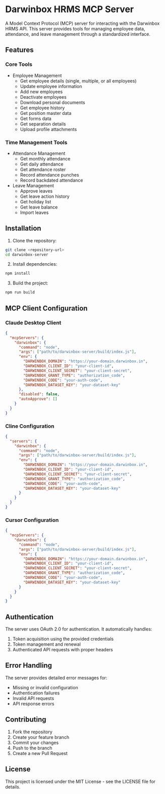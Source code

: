 # Darwinbox HRMS MCP Server

A Model Context Protocol (MCP) server for interacting with the Darwinbox HRMS API. This server provides tools for managing employee data, attendance, and leave management through a standardized interface.

## Features

### Core Tools
- Employee Management
  - Get employee details (single, multiple, or all employees)
  - Update employee information
  - Add new employees
  - Deactivate employees
  - Download personal documents
  - Get employee history
  - Get position master data
  - Get forms data
  - Get separation details
  - Upload profile attachments

### Time Management Tools
- Attendance Management
  - Get monthly attendance
  - Get daily attendance
  - Get attendance roster
  - Record attendance punches
  - Record backdated attendance
- Leave Management
  - Approve leaves
  - Get leave action history
  - Get holiday list
  - Get leave balance
  - Import leaves

## Installation

1. Clone the repository:
```bash
git clone <repository-url>
cd darwinbox-server
```

2. Install dependencies:
```bash
npm install
```

3. Build the project:
```bash
npm run build
```

## MCP Client Configuration

### Claude Desktop Client
```json
{
  "mcpServers": {
    "darwinbox": {
      "command": "node",
      "args": ["path/to/darwinbox-server/build/index.js"],
      "env": {
        "DARWINBOX_DOMAIN": "https://your-domain.darwinbox.in",
        "DARWINBOX_CLIENT_ID": "your-client-id",
        "DARWINBOX_CLIENT_SECRET": "your-client-secret",
        "DARWINBOX_GRANT_TYPE": "authorization_code",
        "DARWINBOX_CODE": "your-auth-code",
        "DARWINBOX_DATASET_KEY": "your-dataset-key"
      },
      "disabled": false,
      "autoApprove": []
    }
  }
}
```

### Cline Configuration
```json
{
  "servers": {
    "darwinbox": {
      "command": "node",
      "args": ["path/to/darwinbox-server/build/index.js"],
      "env": {
        "DARWINBOX_DOMAIN": "https://your-domain.darwinbox.in",
        "DARWINBOX_CLIENT_ID": "your-client-id",
        "DARWINBOX_CLIENT_SECRET": "your-client-secret",
        "DARWINBOX_GRANT_TYPE": "authorization_code",
        "DARWINBOX_CODE": "your-auth-code",
        "DARWINBOX_DATASET_KEY": "your-dataset-key"
      }
    }
  }
}
```

### Cursor Configuration
```json
{
  "mcpServers": {
    "darwinbox": {
      "command": "node",
      "args": ["path/to/darwinbox-server/build/index.js"],
      "env": {
        "DARWINBOX_DOMAIN": "https://your-domain.darwinbox.in",
        "DARWINBOX_CLIENT_ID": "your-client-id",
        "DARWINBOX_CLIENT_SECRET": "your-client-secret",
        "DARWINBOX_GRANT_TYPE": "authorization_code",
        "DARWINBOX_CODE": "your-auth-code",
        "DARWINBOX_DATASET_KEY": "your-dataset-key"
      }
    }
  }
}
```

## Authentication

The server uses OAuth 2.0 for authentication. It automatically handles:
1. Token acquisition using the provided credentials
2. Token management and renewal
3. Authenticated API requests with proper headers

## Error Handling

The server provides detailed error messages for:
- Missing or invalid configuration
- Authentication failures
- Invalid API requests
- API response errors

## Contributing

1. Fork the repository
2. Create your feature branch
3. Commit your changes
4. Push to the branch
5. Create a new Pull Request

## License

This project is licensed under the MIT License - see the LICENSE file for details.
